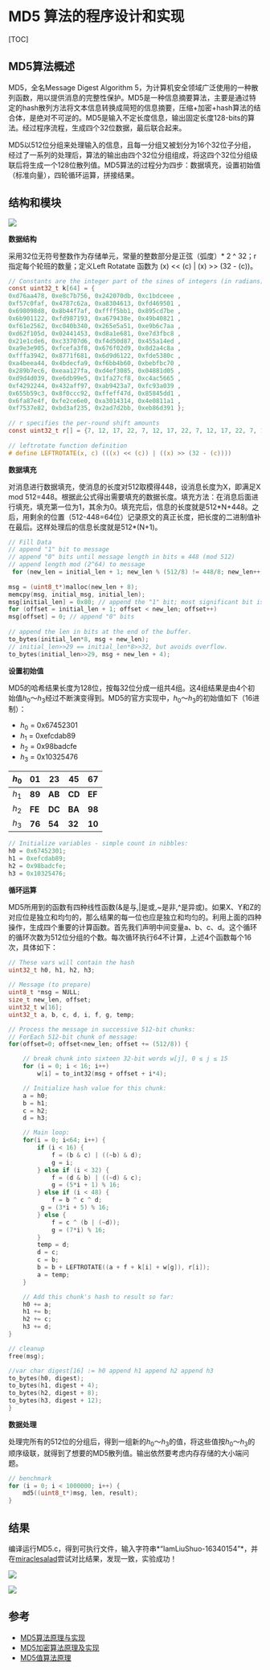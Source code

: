 # MD5 算法的程序设计和实现

[TOC]

## MD5算法概述

MD5，全名Message Digest Algorithm 5，为计算机安全领域广泛使用的一种散列函数，用以提供消息的完整性保护。MD5是一种信息摘要算法，主要是通过特定的hash散列方法将文本信息转换成简短的信息摘要，压缩+加密+hash算法的结合体，是绝对不可逆的。MD5是输入不定长度信息，输出固定长度128-bits的算法。经过程序流程，生成四个32位数据，最后联合起来。

MD5以512位分组来处理输入的信息，且每一分组又被划分为16个32位子分组，经过了一系列的处理后，算法的输出由四个32位分组组成，将这四个32位分组级联后将生成一个128位散列值。MD5算法的过程分为四步：数据填充，设置初始值（标准向量），四轮循环运算，拼接结果。

## 结构和模块

![](https://ws2.sinaimg.cn/large/006tNbRwgy1fxw89zi2mij30lm0ec3zt.jpg)



**数据结构**

采用32位无符号整数作为存储单元，常量的整数部分是正弦（弧度）* 2 ^ 32；r指定每个轮班的数量；定义Left Rotatate 函数为 (x) << (c) | (x) >> (32 - (c))。

```c
// Constants are the integer part of the sines of integers (in radians) * 2^32.
const uint32_t k[64] = {
0xd76aa478, 0xe8c7b756, 0x242070db, 0xc1bdceee ,
0xf57c0faf, 0x4787c62a, 0xa8304613, 0xfd469501 ,
0x698098d8, 0x8b44f7af, 0xffff5bb1, 0x895cd7be ,
0x6b901122, 0xfd987193, 0xa679438e, 0x49b40821 ,
0xf61e2562, 0xc040b340, 0x265e5a51, 0xe9b6c7aa ,
0xd62f105d, 0x02441453, 0xd8a1e681, 0xe7d3fbc8 ,
0x21e1cde6, 0xc33707d6, 0xf4d50d87, 0x455a14ed ,
0xa9e3e905, 0xfcefa3f8, 0x676f02d9, 0x8d2a4c8a ,
0xfffa3942, 0x8771f681, 0x6d9d6122, 0xfde5380c ,
0xa4beea44, 0x4bdecfa9, 0xf6bb4b60, 0xbebfbc70 ,
0x289b7ec6, 0xeaa127fa, 0xd4ef3085, 0x04881d05 ,
0xd9d4d039, 0xe6db99e5, 0x1fa27cf8, 0xc4ac5665 ,
0xf4292244, 0x432aff97, 0xab9423a7, 0xfc93a039 ,
0x655b59c3, 0x8f0ccc92, 0xffeff47d, 0x85845dd1 ,
0x6fa87e4f, 0xfe2ce6e0, 0xa3014314, 0x4e0811a1 ,
0xf7537e82, 0xbd3af235, 0x2ad7d2bb, 0xeb86d391 };
 
// r specifies the per-round shift amounts
const uint32_t r[] = {7, 12, 17, 22, 7, 12, 17, 22, 7, 12, 17, 22, 7, 12, 17, 22, 5,  9, 14, 20, 5,  9, 14, 20, 5,  9, 14, 20, 5,  9, 14, 20, 4, 11, 16, 23, 4, 11, 16, 23, 4, 11, 16, 23, 4, 11, 16, 23, 6, 10, 15, 21, 6, 10, 15, 21, 6, 10, 15, 21, 6, 10, 15, 21};
 
// leftrotate function definition
# define LEFTROTATE(x, c) (((x) << (c)) | ((x) >> (32 - (c))))
```




**数据填充**

对消息进行数据填充，使消息的长度对512取模得448，设消息长度为X，即满足X mod 512=448。根据此公式得出需要填充的数据长度。填充方法：在消息后面进行填充，填充第一位为1，其余为0。填充完后，信息的长度就是512\*N+448。之后，用剩余的位置（512-448=64位）记录原文的真正长度，把长度的二进制值补在最后。这样处理后的信息长度就是512*(N+1)。

```c
// Fill Data
// append "1" bit to message
// append "0" bits until message length in bits ≡ 448 (mod 512)
// append length mod (2^64) to message
 for (new_len = initial_len + 1; new_len % (512/8) != 448/8; new_len++);
 
msg = (uint8_t*)malloc(new_len + 8);
memcpy(msg, initial_msg, initial_len);
msg[initial_len] = 0x80; // append the "1" bit; most significant bit is "first"
for (offset = initial_len + 1; offset < new_len; offset++)
msg[offset] = 0; // append "0" bits
 
// append the len in bits at the end of the buffer.
to_bytes(initial_len*8, msg + new_len);
// initial_len>>29 == initial_len*8>>32, but avoids overflow.
to_bytes(initial_len>>29, msg + new_len + 4);
```



**设置初始值**

MD5的哈希结果长度为128位，按每32位分成一组共4组。这4组结果是由4个初始值$h_0$～$h_3$经过不断演变得到。MD5的官方实现中，$h_0$～$h_3$的初始值如下（16进制）：

- $h_0$ = 0x67452301
- $h_1$ = 0xefcdab89
- $h_2$ = 0x98badcfe
- $h_3$ =  0x10325476

| $h_0$     | 01     | 23     | 45     | 67     |
| --------- | ------ | ------ | ------ | ------ |
| $h_1$     | **89** | **AB** | **CD** | **EF** |
| $h_2$ | **FE** | **DC** | **BA** | **98** |
| $h_3$ | **76** | **54** | **32** | **10** |

```c
// Initialize variables - simple count in nibbles:
h0 = 0x67452301;
h1 = 0xefcdab89;
h2 = 0x98badcfe;
h3 = 0x10325476;
```



**循环运算**

MD5所用到的函数有四种线性函数(&是与,|是或,~是非,^是异或)。如果X、Y和Z的对应位是独立和均匀的，那么结果的每一位也应是独立和均匀的。利用上面的四种操作，生成四个重要的计算函数。首先我们声明中间变量a、b、c、d。这个循环的循环次数为512位分组的个数。每次循环执行64不计算，上述4个函数每个16次，具体如下：

```c
// These vars will contain the hash
uint32_t h0, h1, h2, h3;
 
// Message (to prepare)
uint8_t *msg = NULL;
size_t new_len, offset;
uint32_t w[16];
uint32_t a, b, c, d, i, f, g, temp;

// Process the message in successive 512-bit chunks:
// ForEach 512-bit chunk of message:
for(offset=0; offset<new_len; offset += (512/8)) {

    // break chunk into sixteen 32-bit words w[j], 0 ≤ j ≤ 15
    for (i = 0; i < 16; i++)
        w[i] = to_int32(msg + offset + i*4);

    // Initialize hash value for this chunk:
    a = h0;
    b = h1;
    c = h2;
    d = h3;

    // Main loop:
    for(i = 0; i<64; i++) {
        if (i < 16) {
            f = (b & c) | ((~b) & d);
            g = i;
        } else if (i < 32) {
            f = (d & b) | ((~d) & c);
            g = (5*i + 1) % 16;
        } else if (i < 48) {
            f = b ^ c ^ d;
         g = (3*i + 5) % 16;  
        } else {
            f = c ^ (b | (~d));
            g = (7*i) % 16;
        }
        temp = d;
        d = c;
        c = b;
        b = b + LEFTROTATE((a + f + k[i] + w[g]), r[i]);
        a = temp;
    }

    // Add this chunk's hash to result so far:
    h0 += a;
    h1 += b;
    h2 += c;
    h3 += d;
}

// cleanup
free(msg);

//var char digest[16] := h0 append h1 append h2 append h3
to_bytes(h0, digest);
to_bytes(h1, digest + 4);
to_bytes(h2, digest + 8);
to_bytes(h3, digest + 12);
}
```



**数据处理**

处理完所有的512位的分组后，得到一组新的$h_0$～$h_3$的值，将这些值按$h_0$～$h_3$的顺序级联，就得到了想要的MD5散列值。输出依然要考虑内存存储的大小端问题。

```c
// benchmark
for (i = 0; i < 1000000; i++) {
    md5((uint8_t*)msg, len, result);
}
```



## 结果

编译运行MD5.c，得到可执行文件，输入字符串*“IamLiuShuo-16340154”*，并在[miraclesalad](http://www.miraclesalad.com/webtools/md5.php)尝试对比结果，发现一致，实验成功！



![](https://ws2.sinaimg.cn/large/006tNbRwgy1fxw9l43zeaj311i050gmx.jpg)



![](https://ws1.sinaimg.cn/large/006tNbRwgy1fxw9lu4w93j31990u0dqy.jpg)

## 参考

- [MD5算法原理与实现](https://blog.csdn.net/xiaofengcanyuexj/article/details/37698801)
- [MD5加密算法原理及实现](https://www.cnblogs.com/hjgods/p/3998570.html)
- [MD5值算法原理](https://www.cnblogs.com/ttss/p/4243274.html)

